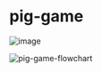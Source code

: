 # pig-game

![image](https://github.com/Jarmovd/pig-game/assets/47450872/69f8d08f-839b-4418-beba-d891658789ed)

![pig-game-flowchart](https://github.com/Jarmovd/pig-game/assets/47450872/0d052792-95ba-45dc-9985-981b91b6a2ee)


